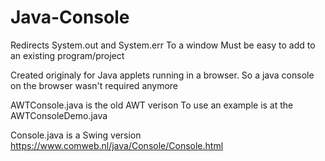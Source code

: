 # Java-Console
Redirects System.out and System.err To a window
Must be easy to add to an existing program/project

Created originaly for Java applets running in a browser.
So a java console on the browser wasn't required anymore

AWTConsole.java is the old AWT verison
To use an example is at the AWTConsoleDemo.java

Console.java is a Swing version
https://www.comweb.nl/java/Console/Console.html
